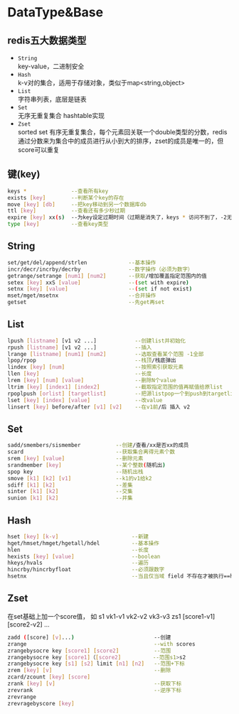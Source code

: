 # DataType&Base


## redis五大数据类型
 - `String `  
key-value，二进制安全
 - `Hash`  
k-v对的集合，适用于存储对象，类似于map<string,object>
 - `List`  
 字符串列表，底层是链表
 - `Set`  
 无序无重复集合 hashtable实现
 - `Zset`  
 sorted set 有序无重复集合，每个元素回关联一个double类型的分数，redis通过分数来为集合中的成员进行从小到大的排序，zset的成员是唯一的，但score可以重复 


## 键(key)

``` bash
keys *              --查看所有key
exists [key]        --判断某个key的存在
move [key] [db]     --把key移动到另一个数据库db
ttl [key]           --查看还有多少秒过期
expire [key] xx(s)  --为key设定过期时间（过期是消失了，keys * 访问不到了，-2无生命周期）
type [key]          --查看key类型
```

## String

``` bash
set/get/del/append/strlen             --基本操作
incr/decr/incrby/decrby               --数字操作（必须为数字）
getrange/setrange [num1] [num2]       --获取/增加覆盖指定范围内的值
setex [key] xxS [value]               --(set with expire)
setnx [key] [value]                   --(set if not exist)
mset/mget/msetnx                      --合并操作
getset                                --先get再set
```

## List

``` bash
lpush [listname] [v1 v2 ...]            --创建list并初始化
rpush [listname] [v1 v2 ...]            --插入
lrange [listname] [num1] [num2]         --选取查看某个范围 -1全部
lpop/rpop                               --栈顶/栈底弹出
lindex [key] [num]                      --按照索引获取元素
llen [key]                              --长度
lrem [key] [num] [value]                --删除N个value
ltrim [key] [index1] [index2]           --截取指定范围的值再赋值给原list
rpoplpush [orlist] [targetlist]         --把源listpop一个到push到targetlist
lset [key] [index] [value]              --改value
linsert [key] before/after [v1] [v2]    --在v1前/后 插入 v2

```

## Set

``` bash
sadd/smembers/sismember           --创建/查看/xx是否xx的成员
scard                             --获取集合离得元素个数
srem [key] [value]                --删除元素
srandmember [key]                 --某个整数(随机出)
spop key                          --随机出栈
smove [k1] [k2] [v1]              --k1的v1给k2
sdiff [k1] [k2]                   --差集
sinter [k1] [k2]                  --交集
sunion [k1] [k2]                  --并集

```

## Hash

``` bash
hset [key] [k-v]                       --新建
hget/hmset/hmget/hgetall/hdel          --基本操作
hlen                                   --长度
hexists [key] [value]                  --boolean
hkeys/hvals                            --遍历
hincrby/hincrbyfloat                   --必须跟数字
hsetnx                                 --当且仅当域 field 不存在才被执行==hset

```

## Zset

在set基础上加一个score值，
如
s1  vk1-v1  vk2-v2  vk3-v3
zs1 [score1-v1] [score2-v2] ...

``` bash
zadd ([score] [v]...)                         --创建
zrange                                        --with scores
zrangebysocre key [score1] [score2]           --范围
zrangebysocre key [score1]（[score2]          --范围s1>s2
zrangebysocre key [s1] [s2] limit [n1] [n2]   --范围+下标
zrem [key] [v]                                --删除
zcard/zcount [key] [score]
zrank [key] [v]                               --获取下标
zrevrank                                      --逆序下标
zrevrange
zrevragebyscore [key]


```